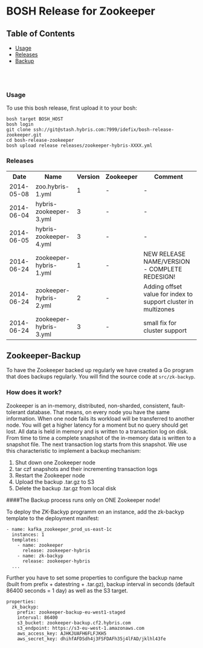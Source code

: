 # BOSH Release for Zookeeper

## Table of Contents
* [Usage](#usage)
* [Releases](#releases)
* [Backup](#backup)
<br />
<br />


### <a name="usage"></a>Usage

To use this bosh release, first upload it to your bosh:

```
bosh target BOSH_HOST
bosh login
git clone ssh://git@stash.hybris.com:7999/idefix/bosh-release-zookeeper.git
cd bosh-release-zookeeper
bosh upload release releases/zookeeper-hybris-XXXX.yml
```

### <a name="releases"></a>Releases
<table>
  <tr>
    <th>Date</th>
    <th>Name</th>
    <th>Version</th>
    <th>Zookeeper</th>
    <th>Comment</th>
  </tr>
  <tr>
    <td>2014-05-08</td>
    <td>zoo.hybris-1.yml</td>
    <td>1</td>
    <td>-</td>
    <td>-</td>
  </tr>
  <tr>
    <td>2014-06-04</td>
    <td>hybris-zookeeper-3.yml</td>
    <td>3</td>
    <td>-</td>
    <td>-</td>
  </tr>
  <tr>
    <td>2014-06-05</td>
    <td>hybris-zookeeper-4.yml</td>
    <td>3</td>
    <td>-</td>
    <td>-</td>
  </tr>
  <tr>
    <td>2014-06-24</td>
    <td>zookeeper-hybris-1.yml</td>
    <td>1</td>
    <td>-</td>
    <td>NEW RELEASE NAME/VERSION - COMPLETE REDESIGN!</td>
  </tr>
  <tr>
    <td>2014-06-24</td>
    <td>zookeeper-hybris-2.yml</td>
    <td>2</td>
    <td>-</td>
    <td>Adding offset value for index to support cluster in multizones</td>
  </tr>
  <tr>
    <td>2014-06-24</td>
    <td>zookeeper-hybris-3.yml</td>
    <td>3</td>
    <td>-</td>
    <td>small fix for cluster support</td>
  </tr>
</table>


## <a name="backup"></a>Zookeeper-Backup

To have the Zookeeper backed up regularly we have created a Go program that does backups regularly.
You will find the source code at `src/zk-backyp`.

### How does it work?
Zookeeper is an in-memory, distributed, non-sharded, consistent, fault-tolerant database. That means, on every node you have the same information. When one node fails its workload will be transferred to another node. You will get a higher latency for a moment but no query should get lost. All data is held in memory and is written to a transaction log on disk. From time to time a complete snapshot of the in-memory data is written to a snapshot file. The next transaction log starts from this snapshot.
We use this characteristic to implement a backup mechanism:
1. Shut down one Zookeeper node
2. tar czf snapshots and their incrementing transaction logs
3. Restart the Zookeeper node
4. Upload the backup .tar.gz to S3
5. Delete the backup .tar.gz from local disk

####The Backup process runs only on ONE Zookeeper node!

To deploy the ZK-Backyp programm on an instance, add the zk-backyp template to the deployment manifest:

    - name: kafka_zookeeper_prod_us-east-1c
      instances: 1
      templates:
        - name: zookeeper
          release: zookeeper-hybris
        - name: zk-backyp
          release: zookeeper-hybris
      ...

Further you have to set some properties to configure the backup name (built from prefix + datestring + .tar.gz), backup interval in seconds (default 86400 seconds = 1 day) as well as the S3 target.

    properties:
      zk_backyp:
        prefix: zookeeper-backup-eu-west1-staged
        interval: 86400
        s3_bucket: zookeeper-backup.cf2.hybris.com
        s3_endpoint: https://s3-eu-west-1.amazonaws.com
        aws_access_key: AJHKJUAFH6FLFJKH5
        aws_secret_key: dhihfAFDSdh4j3FSFDAFh35j4lFAD/jklhl43fe